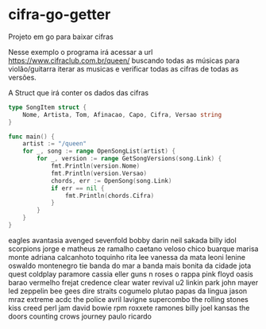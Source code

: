 # cifra-go-getter
Projeto em go para baixar cifras

Nesse exemplo o programa irá acessar a url https://www.cifraclub.com.br/queen/ buscando todas as músicas para violão/guitarra iterar as musicas e verificar todas as cifras de todas as versões.

A Struct que irá conter os dados das cifras
```main.go
type SongItem struct {
	Nome, Artista, Tom, Afinacao, Capo, Cifra, Versao string
}
```

```main.go
func main() {
	artist := "/queen"
	for _, song := range OpenSongList(artist) {
		for _, version := range GetSongVersions(song.Link) {
			fmt.Println(version.Nome)
			fmt.Println(version.Versao)
			chords, err := OpenSong(song.Link)
			if err == nil {
				fmt.Println(chords.Cifra)
			}
		}
	}
}
```

eagles
avantasia
avenged sevenfold
bobby darin
neil sakada
billy idol
scorpions
jorge e matheus
ze ramalho
caetano veloso
chico buarque
marisa monte
adriana calcanhoto
toquinho
rita lee
vanessa da mata
leoni
lenine
oswaldo montenegro
tie
banda do mar
a banda mais bonita da cidade
jota quest
coldplay
paramore
cassia eller
guns n roses
o rappa
pink floyd
oasis
barao vermelho
frejat
credence clear water revival
u2
linkin park
john mayer
led zeppelin
bee gees
dire straits
cogumelo plutao
papas da lingua
jason mraz
extreme
acdc
the police
avril lavigne
supercombo
the rolling stones
kiss
creed
perl jam
david bowie
rpm
roxxete
ramones
billy joel
kansas
the doors
counting crows
journey
paulo ricardo
